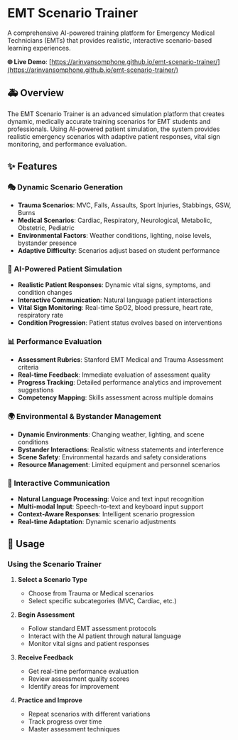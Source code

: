 # EMT Scenario Trainer

A comprehensive AI-powered training platform for Emergency Medical Technicians (EMTs) that provides realistic, interactive scenario-based learning experiences.

**🌐 Live Demo**: [https://arinvansomphone.github.io/emt-scenario-trainer/](https://arinvansomphone.github.io/emt-scenario-trainer/)

## 🚑 Overview

The EMT Scenario Trainer is an advanced simulation platform that creates dynamic, medically accurate training scenarios for EMT students and professionals. Using AI-powered patient simulation, the system provides realistic emergency scenarios with adaptive patient responses, vital sign monitoring, and performance evaluation.

## ✨ Features

### 🎭 Dynamic Scenario Generation

- **Trauma Scenarios**: MVC, Falls, Assaults, Sport Injuries, Stabbings, GSW, Burns
- **Medical Scenarios**: Cardiac, Respiratory, Neurological, Metabolic, Obstetric, Pediatric
- **Environmental Factors**: Weather conditions, lighting, noise levels, bystander presence
- **Adaptive Difficulty**: Scenarios adjust based on student performance

### 🤖 AI-Powered Patient Simulation

- **Realistic Patient Responses**: Dynamic vital signs, symptoms, and condition changes
- **Interactive Communication**: Natural language patient interactions
- **Vital Sign Monitoring**: Real-time SpO2, blood pressure, heart rate, respiratory rate
- **Condition Progression**: Patient status evolves based on interventions

### 📊 Performance Evaluation

- **Assessment Rubrics**: Stanford EMT Medical and Trauma Assessment criteria
- **Real-time Feedback**: Immediate evaluation of assessment quality
- **Progress Tracking**: Detailed performance analytics and improvement suggestions
- **Competency Mapping**: Skills assessment across multiple domains

### 🌍 Environmental & Bystander Management

- **Dynamic Environments**: Changing weather, lighting, and scene conditions
- **Bystander Interactions**: Realistic witness statements and interference
- **Scene Safety**: Environmental hazards and safety considerations
- **Resource Management**: Limited equipment and personnel scenarios

### 💬 Interactive Communication

- **Natural Language Processing**: Voice and text input recognition
- **Multi-modal Input**: Speech-to-text and keyboard input support
- **Context-Aware Responses**: Intelligent scenario progression
- **Real-time Adaptation**: Dynamic scenario adjustments

## 🚀 Usage

### Using the Scenario Trainer

1. **Select a Scenario Type**

   - Choose from Trauma or Medical scenarios
   - Select specific subcategories (MVC, Cardiac, etc.)

2. **Begin Assessment**

   - Follow standard EMT assessment protocols
   - Interact with the AI patient through natural language
   - Monitor vital signs and patient responses

3. **Receive Feedback**

   - Get real-time performance evaluation
   - Review assessment quality scores
   - Identify areas for improvement

4. **Practice and Improve**
   - Repeat scenarios with different variations
   - Track progress over time
   - Master assessment techniques
